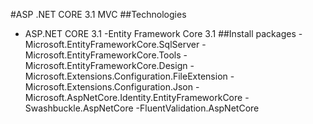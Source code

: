 #ASP .NET CORE 3.1 MVC 
##Technologies
- ASP.NET CORE 3.1
-Entity Framework Core 3.1
##Install packages
-Microsoft.EntityFrameworkCore.SqlServer
-Microsoft.EntityFrameworkCore.Tools
-Microsoft.EntityFrameworkCore.Design
-Microsoft.Extensions.Configuration.FileExtension
-Microsoft.Extensions.Configuration.Json
-Microsoft.AspNetCore.Identity.EntityFrameworkCore
-Swashbuckle.AspNetCore
-FluentValidation.AspNetCore